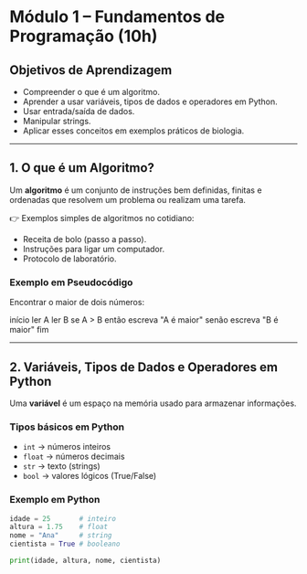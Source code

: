 # Módulo 1 – Fundamentos de Programação (10h)

## Objetivos de Aprendizagem
- Compreender o que é um algoritmo.
- Aprender a usar variáveis, tipos de dados e operadores em Python.
- Usar entrada/saída de dados.
- Manipular strings.
- Aplicar esses conceitos em exemplos práticos de biologia.

---

## 1. O que é um Algoritmo?

Um **algoritmo** é um conjunto de instruções bem definidas, finitas e ordenadas que resolvem um problema ou realizam uma tarefa.

👉 Exemplos simples de algoritmos no cotidiano:
- Receita de bolo (passo a passo).
- Instruções para ligar um computador.
- Protocolo de laboratório.

### Exemplo em Pseudocódigo
Encontrar o maior de dois números:

início
ler A
ler B
se A > B então
escreva "A é maior"
senão
escreva "B é maior"
fim

---

## 2. Variáveis, Tipos de Dados e Operadores em Python

Uma **variável** é um espaço na memória usado para armazenar informações.

### Tipos básicos em Python
- `int` → números inteiros
- `float` → números decimais
- `str` → texto (strings)
- `bool` → valores lógicos (True/False)

### Exemplo em Python
```python
idade = 25       # inteiro
altura = 1.75    # float
nome = "Ana"     # string
cientista = True # booleano

print(idade, altura, nome, cientista)









